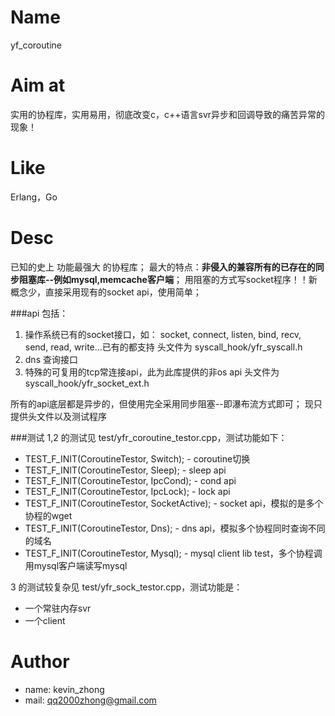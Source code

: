 Name
====

yf_coroutine

Aim at
====
实用的协程库，实用易用，彻底改变c，c++语言svr异步和回调导致的痛苦异常的现象！

Like
====
Erlang，Go

Desc
====

已知的史上 功能最强大 的协程库；
最大的特点：**非侵入的兼容所有的已存在的同步阻塞库--例如mysql,memcache客户端**；
用阻塞的方式写socket程序！！新概念少，直接采用现有的socket api，使用简单；

###api 包括：
1. 操作系统已有的socket接口，如：
        socket, connect, listen, bind, recv, send, read, write...已有的都支持
        头文件为 syscall_hook/yfr_syscall.h
2. dns 查询接口
3. 特殊的可复用的tcp常连接api，此为此库提供的非os api
        头文件为 syscall_hook/yfr_socket_ext.h


所有的api底层都是异步的，但使用完全采用同步阻塞--即瀑布流方式即可；
现只提供头文件以及测试程序

###测试
1,2 的测试见 test/yfr_coroutine_testor.cpp，测试功能如下：
+ TEST_F_INIT(CoroutineTestor, Switch);        - coroutine切换
+ TEST_F_INIT(CoroutineTestor, Sleep);         - sleep api
+ TEST_F_INIT(CoroutineTestor, IpcCond);       - cond api
+ TEST_F_INIT(CoroutineTestor, IpcLock);       - lock api
+ TEST_F_INIT(CoroutineTestor, SocketActive);  - socket api，模拟的是多个协程的wget
+ TEST_F_INIT(CoroutineTestor, Dns);           - dns api，模拟多个协程同时查询不同的域名
+ TEST_F_INIT(CoroutineTestor, Mysql);         - mysql client lib test，多个协程调用mysql客户端读写mysql

3 的测试较复杂见 test/yfr_sock_testor.cpp，测试功能是：
+ 一个常驻内存svr
+ 一个client

Author
======

+ name: kevin_zhong
+ mail: qq2000zhong@gmail.com


